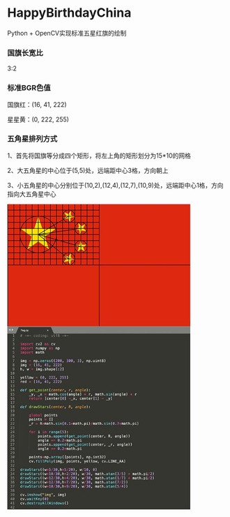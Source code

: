 # HappyBirthdayChina

Python + OpenCV实现标准五星红旗的绘制

### 国旗长宽比

3:2


### 标准BGR色值

国旗红：(16, 41, 222)

星星黄：(0, 222, 255)

### 五角星排列方式

1、首先将国旗等分成四个矩形，将左上角的矩形划分为15\*10的网格

2、大五角星的中心位于(5,5)处，远端距中心3格，方向朝上

3、小五角星的中心分别位于(10,2),(12,4),(12,7),(10,9)处，远端距中心1格，方向指向大五角星中心



<img src="./flag.jpg" style="zoom:70%" />
